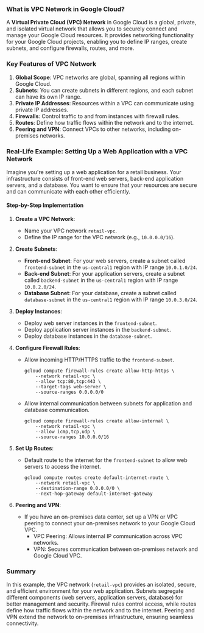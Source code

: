 ### What is VPC Network in Google Cloud?

A **Virtual Private Cloud (VPC) Network** in Google Cloud is a global, private, and isolated virtual network that allows you to securely connect and manage your Google Cloud resources. It provides networking functionality for your Google Cloud projects, enabling you to define IP ranges, create subnets, and configure firewalls, routes, and more.

### Key Features of VPC Network

1. **Global Scope**: VPC networks are global, spanning all regions within Google Cloud.
2. **Subnets**: You can create subnets in different regions, and each subnet can have its own IP range.
3. **Private IP Addresses**: Resources within a VPC can communicate using private IP addresses.
4. **Firewalls**: Control traffic to and from instances with firewall rules.
5. **Routes**: Define how traffic flows within the network and to the internet.
6. **Peering and VPN**: Connect VPCs to other networks, including on-premises networks.

### Real-Life Example: Setting Up a Web Application with a VPC Network

Imagine you're setting up a web application for a retail business. Your infrastructure consists of front-end web servers, back-end application servers, and a database. You want to ensure that your resources are secure and can communicate with each other efficiently.

#### Step-by-Step Implementation

1. **Create a VPC Network**:
   - Name your VPC network `retail-vpc`.
   - Define the IP range for the VPC network (e.g., `10.0.0.0/16`).

2. **Create Subnets**:
   - **Front-end Subnet**: For your web servers, create a subnet called `frontend-subnet` in the `us-central1` region with IP range `10.0.1.0/24`.
   - **Back-end Subnet**: For your application servers, create a subnet called `backend-subnet` in the `us-central1` region with IP range `10.0.2.0/24`.
   - **Database Subnet**: For your database, create a subnet called `database-subnet` in the `us-central1` region with IP range `10.0.3.0/24`.

3. **Deploy Instances**:
   - Deploy web server instances in the `frontend-subnet`.
   - Deploy application server instances in the `backend-subnet`.
   - Deploy database instances in the `database-subnet`.

4. **Configure Firewall Rules**:
   - Allow incoming HTTP/HTTPS traffic to the `frontend-subnet`.
     ```shell
     gcloud compute firewall-rules create allow-http-https \
         --network retail-vpc \
         --allow tcp:80,tcp:443 \
         --target-tags web-server \
         --source-ranges 0.0.0.0/0
     ```
   - Allow internal communication between subnets for application and database communication.
     ```shell
     gcloud compute firewall-rules create allow-internal \
         --network retail-vpc \
         --allow icmp,tcp,udp \
         --source-ranges 10.0.0.0/16
     ```

5. **Set Up Routes**:
   - Default route to the internet for the `frontend-subnet` to allow web servers to access the internet.
     ```shell
     gcloud compute routes create default-internet-route \
         --network retail-vpc \
         --destination-range 0.0.0.0/0 \
         --next-hop-gateway default-internet-gateway
     ```

6. **Peering and VPN**:
   - If you have an on-premises data center, set up a VPN or VPC peering to connect your on-premises network to your Google Cloud VPC.
     - VPC Peering: Allows internal IP communication across VPC networks.
     - VPN: Secures communication between on-premises network and Google Cloud VPC.

### Summary

In this example, the VPC network (`retail-vpc`) provides an isolated, secure, and efficient environment for your web application. Subnets segregate different components (web servers, application servers, database) for better management and security. Firewall rules control access, while routes define how traffic flows within the network and to the internet. Peering and VPN extend the network to on-premises infrastructure, ensuring seamless connectivity.
